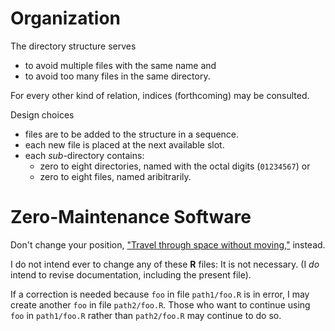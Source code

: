# Organization

The directory structure serves

- to avoid multiple files with the same name and
- to avoid too many files in the same directory.

For every other kind of relation, indices (forthcoming) may be consulted.

Design choices

- files are to be added to the structure in a sequence.
- each new file is placed at the next available slot.
- each _sub_-directory contains:
  - zero to eight directories, named with the octal digits (`01234567`) or
  - zero to eight files, named aribitrarily.

# Zero-Maintenance Software

Don't change your position, ["Travel through space without moving,"](https://en.wikiquote.org/wiki/Dune_(film)) instead.

I do not intend ever to change any of these **R** files: It is not necessary. (I _do_ intend to revise documentation, including the present file).

If a correction is needed because `foo` in file `path1/foo.R` is in error, I may create another `foo` in file `path2/foo.R`.
Those who want to continue using `foo` in `path1/foo.R` rather than `path2/foo.R` may continue to do so.
